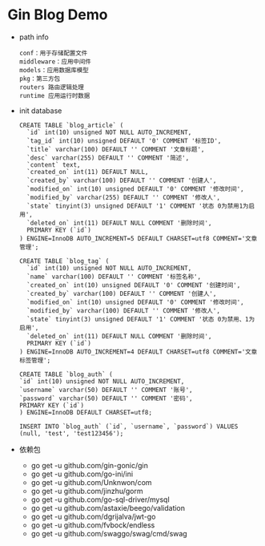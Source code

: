 # Gin Blog Demo

- path info

  ```
  conf：用于存储配置文件
  middleware：应用中间件
  models：应用数据库模型
  pkg：第三方包
  routers 路由逻辑处理
  runtime 应用运行时数据
  ```

- init database

  ```
  CREATE TABLE `blog_article` (
    `id` int(10) unsigned NOT NULL AUTO_INCREMENT,
    `tag_id` int(10) unsigned DEFAULT '0' COMMENT '标签ID',
    `title` varchar(100) DEFAULT '' COMMENT '文章标题',
    `desc` varchar(255) DEFAULT '' COMMENT '简述',
    `content` text,
    `created_on` int(11) DEFAULT NULL,
    `created_by` varchar(100) DEFAULT '' COMMENT '创建人',
    `modified_on` int(10) unsigned DEFAULT '0' COMMENT '修改时间',
    `modified_by` varchar(255) DEFAULT '' COMMENT '修改人',
    `state` tinyint(3) unsigned DEFAULT '1' COMMENT '状态 0为禁用1为启用',
    `deleted_on` int(11) DEFAULT NULL COMMENT '删除时间',
    PRIMARY KEY (`id`)
  ) ENGINE=InnoDB AUTO_INCREMENT=5 DEFAULT CHARSET=utf8 COMMENT='文章管理';

  CREATE TABLE `blog_tag` (
    `id` int(10) unsigned NOT NULL AUTO_INCREMENT,
    `name` varchar(100) DEFAULT '' COMMENT '标签名称',
    `created_on` int(10) unsigned DEFAULT '0' COMMENT '创建时间',
    `created_by` varchar(100) DEFAULT '' COMMENT '创建人',
    `modified_on` int(10) unsigned DEFAULT '0' COMMENT '修改时间',
    `modified_by` varchar(100) DEFAULT '' COMMENT '修改人',
    `state` tinyint(3) unsigned DEFAULT '1' COMMENT '状态 0为禁用、1为启用',
    `deleted_on` int(11) DEFAULT NULL COMMENT '删除时间',
    PRIMARY KEY (`id`)
  ) ENGINE=InnoDB AUTO_INCREMENT=4 DEFAULT CHARSET=utf8 COMMENT='文章标签管理';

  CREATE TABLE `blog_auth` (
  `id` int(10) unsigned NOT NULL AUTO_INCREMENT,
  `username` varchar(50) DEFAULT '' COMMENT '账号',
  `password` varchar(50) DEFAULT '' COMMENT '密码',
  PRIMARY KEY (`id`)
  ) ENGINE=InnoDB DEFAULT CHARSET=utf8;

  INSERT INTO `blog_auth` (`id`, `username`, `password`) VALUES (null, 'test', 'test123456');

  ```

- 依赖包

  - go get -u github.com/gin-gonic/gin
  - go get -u github.com/go-ini/ini
  - go get -u github.com/Unknwon/com
  - go get -u github.com/jinzhu/gorm
  - go get -u github.com/go-sql-driver/mysql
  - go get -u github.com/astaxie/beego/validation
  - go get -u github.com/dgrijalva/jwt-go
  - go get -u github.com/fvbock/endless
  - go get -u github.com/swaggo/swag/cmd/swag